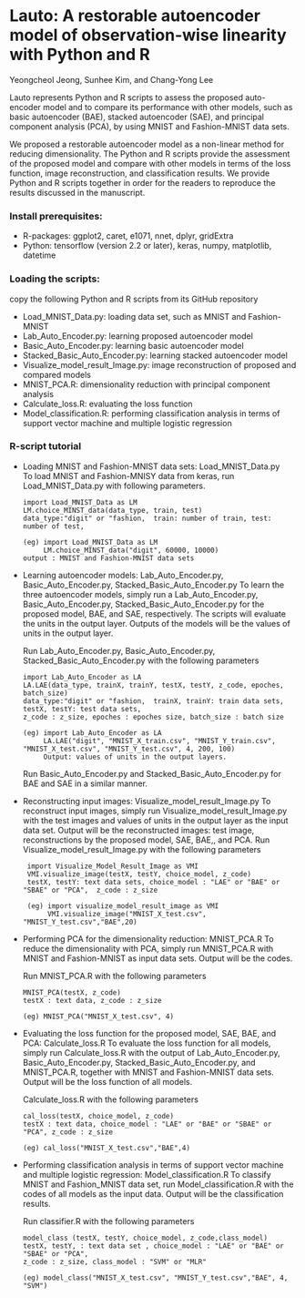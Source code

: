# Lauto: A restorable autoencoder model of observation-wise linearity with Python and R


Yeongcheol Jeong, Sunhee Kim, and Chang-Yong Lee

Lauto represents Python and R scripts to assess the proposed auto-encoder model and to compare its performance with other models, such as basic autoencoder (BAE), stacked autoencoder (SAE), and principal component analysis (PCA), by using MNIST and Fashion-MNIST data sets.


We proposed a restorable autoencoder model as a non-linear method for reducing dimensionality. The Python and R scripts provide the assessment of the proposed model and compare with other models in terms of the loss function, image reconstruction, and classification results. We provide Python and R scripts together in order for the readers to reproduce the results discussed in the manuscript.

### Install prerequisites: 
* R-packages: ggplot2, caret, e1071, nnet, dplyr, gridExtra
* Python: tensorflow (version 2.2 or later), keras, numpy, matplotlib, datetime

### Loading the scripts: 
copy the following Python and R scripts from its GitHub repository
* Load_MNIST_Data.py: loading data set, such as MNIST and Fashion-MNIST
* Lab_Auto_Encoder.py: learning proposed autoencoder model
* Basic_Auto_Encoder.py: learning basic autoencoder model
* Stacked_Basic_Auto_Encoder.py: learning stacked autoencoder model
* Visualize_model_result_Image.py: image reconstruction of proposed and compared models
* MNIST_PCA.R: dimensionality reduction with principal component analysis
* Calculate_loss.R: evaluating the loss function
* Model_classification.R: performing classification analysis in terms of support vector machine and multiple logistic
 regression

### R-script tutorial
* Loading MNIST and Fashion-MNIST data sets: Load_MNIST_Data.py   
To load MNIST and Fashion-MNISY data from keras, run Load_MNIST_Data.py with following parameters.   
    ```
    import Load_MNIST_Data as LM
    LM.choice_MINST_data(data_type, train, test)  
    data_type:"digit" or "fashion, 	train: number of train, test: number of test,	

    (eg) import Load_MNIST_Data as LM
         LM.choice_MINST_data("digit", 60000, 10000) 
    output : MNIST and Fashion-MNIST data sets
    ```
* Learning autoencoder models: Lab_Auto_Encoder.py, Basic_Auto_Encoder.py, Stacked_Basic_Auto_Encoder.py
To learn the three autoencoder models, simply run a Lab_Auto_Encoder.py, Basic_Auto_Encoder.py, Stacked_Basic_Auto_Encoder.py for the proposed model, BAE, and SAE, respectively. The scripts will evaluate the units in the output layer. Outputs of the models will be the values of units in the output layer.

    Run Lab_Auto_Encoder.py, Basic_Auto_Encoder.py, Stacked_Basic_Auto_Encoder.py with the following parameters
    ```    
    import Lab_Auto_Encoder as LA
    LA.LAE(data_type, trainX, trainY, testX, testY, z_code, epoches, batch_size)
    data_type:"digit" or "fashion, 	trainX, trainY: train data sets, testX, testY: test data sets,     
    z_code : z_size, epoches : epoches size, batch_size : batch size

    (eg) import Lab_Auto_Encoder as LA 
         LA.LAE("digit", "MNIST_X_train.csv", "MNIST_Y_train.csv", "MNIST_X_test.csv", "MNIST_Y_test.csv", 4, 200, 100)
         Output: values of units in the output layers. 
    ```     
    Run Basic_Auto_Encoder.py and Stacked_Basic_Auto_Encoder.py for BAE and SAE in a similar manner.

* Reconstructing input images: Visualize_model_result_Image.py
To reconstruct input images, simply run Visualize_model_result_Image.py with the test images and values of units in the output layer as the input data set. Output will be the reconstructed images: test image, reconstructions by the proposed model, SAE, BAE,, and PCA.
Run Visualize_model_result_Image.py with the following parameters
    ```  
     import Visualize_Model_Result_Image as VMI
     VMI.visualize_image(testX, testY, choice_model, z_code)
     testX, testY: text data sets, choice_model : "LAE" or "BAE" or "SBAE" or "PCA",  z_code : z_size
     
     (eg) import visualize_model_result_image as VMI 
          VMI.visualize_image("MNIST_X_test.csv", "MNIST_Y_test.csv","BAE",20)
    ```   
    
* Performing PCA for the dimensionality reduction: MNIST_PCA.R
To reduce the dimensionality with PCA, simply run MNIST_PCA.R with MNIST and Fashion-MNIST as input data sets. Output will be the codes. 

    Run MNIST_PCA.R with the following parameters
    ```  
    MNIST_PCA(testX, z_code) 
    testX : text data, z_code : z_size
    
    (eg) MNIST_PCA("MNIST_X_test.csv", 4)

     ```  
* Evaluating the loss function for the proposed model, SAE, BAE, and PCA: Calculate_loss.R
To evaluate the loss function for all models, simply run Calculate_loss.R with the output of Lab_Auto_Encoder.py, Basic_Auto_Encoder.py, Stacked_Basic_Auto_Encoder.py, and MNIST_PCA.R, together with MNIST and Fashion-MNIST data sets. Output will be the loss function of all models.

    Calculate_loss.R with the following parameters
    ```  
    cal_loss(testX, choice_model, z_code)
    testX : text data, choice_model : "LAE" or "BAE" or "SBAE" or "PCA", z_code : z_size

    (eg) cal_loss("MNIST_X_test.csv","BAE",4)

     ```  
* Performing classification analysis in terms of support vector machine and multiple logistic regression: Model_classification.R
To classify MNIST and Fashion_MNIST data set, run Model_classification.R with the codes of all models as the input data. Output will be the classification results.

    Run classifier.R with the following parameters
    ```  
    model_class (testX, testY, choice_model, z_code,class_model)
    testX, testY, : text data set , choice_model : "LAE" or "BAE" or "SBAE" or "PCA", 
    z_code : z_size, class_model : "SVM" or "MLR"

    (eg) model_class("MNIST_X_test.csv", "MNIST_Y_test.csv","BAE", 4, "SVM")
     ```  
